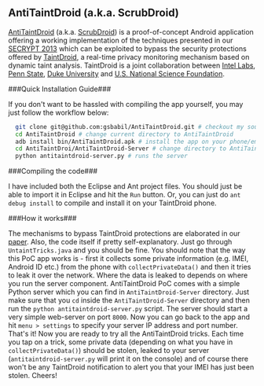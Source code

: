 AntiTaintDroid (a.k.a. ScrubDroid)
----------------------------------

[AntiTaintDroid][3] (a.k.a. [ScrubDroid][1]) is a proof-of-concept Android application offering a working implementation of the techniques presented in our [SECRYPT 2013][1] which can be exploited to bypass the security protections offered by [TaintDroid][2], a real-time privacy monitoring mechanism based on dynamic taint analysis. TaintDroid is a joint collaboration between [Intel Labs][4], [Penn State][5], [Duke University][6] and [U.S. National Science Foundation][7]. 



###Quick Installation Guide###

If you don't want to be hassled with compiling the app yourself, you may just follow the workflow below:

```sh
  git clone git@github.com:gsbabil/AntiTaintDroid.git # checkout my source-code
  cd AntiTaintDroid # change current directory to AntiTaintDroid
  adb install bin/AntiTaintDroid.apk # install the app on your phone/emulator
  cd AntiTaintDroi/AntiTaintDroid-Server # change directory to AntiTaintDroid server
  python antitaintdroid-server.py # runs the server
```

###Compiling the code###

I have included both the Eclipse and Ant project files. You should just be able to import it in Eclipse and hit the `Run` button. Or, you can just do `ant debug install` to compile and install it on your TaintDroid phone.


###How it works###

The mechanisms to bypass TaintDroid protections are elaborated in our [paper][1]. Also, the code itself if pretty self-explanatory. Just go through `UntaintTricks.java` and you should be fine. You should note that the way this PoC app works is - first it collects some private information (e.g. IMEI, Android ID etc.) from the phone with `collectPrivateData()` and then it tries to leak it over the network. Where the data is leaked to depends on where you run the server component. AntiTaintDroid PoC comes with a simple Python server which you can find in `AntiTaintDroid-Server` directory. Just make sure that you `cd` inside the `AntiTaintDroid-Server` directory and then run the `python antitaintdroid-server.py` script. The server should start a very simple web-server on port `8000`. Now you can go back to the app and hit `menu > settings` to specify your server IP address and port number. That's it! Now you are ready to try all the AntiTaintDroid tricks. Each time you tap on a trick, some private data (depending on what you have in `collectPrivateData()`) should be stolen, leaked to your server (`antitaintdroid-server.py` will print it on the console) and of course there won't be any TaintDroid notification to alert you that your IMEI has just been stolen. Cheers!


  [1]: http://www.nicta.com.au/pub?id=7091
  [2]: http://appanalysis.org/
  [3]: http://babilonline.blogspot.com.au/2012/08/antitaintdroid-escaping-taint-analysis.html
  [4]: http://www.intel.com/research/
  [5]: http://www.cse.psu.edu/
  [6]: http://www.cs.duke.edu/
  [7]: http://www.nsf.gov/
